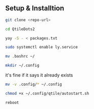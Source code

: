 ## Setup & Installtion

```bash
git clone <repo-url>
```
```bash
cd QtileDots2
```
```bash
yay -S - < packages.txt
```
```bash
sudo systemctl enable ly.service
```
```bash
mv .bashrc ~/
```
```bash
mkdir ~/.config
```
it's fine if it says it already exists
```bash
mv -v .config/* ~/.config
```

```bash
chmod +x ~/.config/qtile/autostart.sh
```

```bash
reboot
```